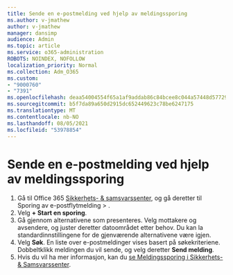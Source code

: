 ```yaml
---
title: Sende en e-postmelding ved hjelp av meldingssporing
ms.author: v-jmathew
author: v-jmathew
manager: dansimp
audience: Admin
ms.topic: article
ms.service: o365-administration
ROBOTS: NOINDEX, NOFOLLOW
localization_priority: Normal
ms.collection: Adm_O365
ms.custom:
- "9000760"
- "7391"
ms.openlocfilehash: deaa54004554f65a1af9addab86c84bcee8c044a57448d577299c452ce5cf1a1
ms.sourcegitcommit: b5f7da89a650d2915dc652449623c78be6247175
ms.translationtype: MT
ms.contentlocale: nb-NO
ms.lasthandoff: 08/05/2021
ms.locfileid: "53978854"
---
```

# <a name="submit-an-email-message-using-message-trace"></a>Sende en e-postmelding ved hjelp av meldingssporing

1. Gå til Office 365 [Sikkerhets- & samsvarssenter](https://go.microsoft.com/fwlink/p/?linkid=2077143), og gå deretter til Sporing av e-postflytmelding   >  [](https://go.microsoft.com/fwlink/?linkid=2101048).
2. Velg **+ Start en sporing**.
3. Gå gjennom alternativene som presenteres. Velg mottakere og avsendere, og juster deretter datoområdet etter behov. Du kan la standardinnstillingene for de gjenværende alternativene være igjen.
4. Velg **Søk**. En liste over e-postmeldinger vises basert på søkekriteriene. Dobbeltklikk meldingen du vil sende, og velg deretter **Send melding**.
5. Hvis du vil ha mer informasjon, kan du [se Meldingssporing i Sikkerhets- & Samsvarssenter](https://go.microsoft.com/fwlink/?linkid=2101557).
